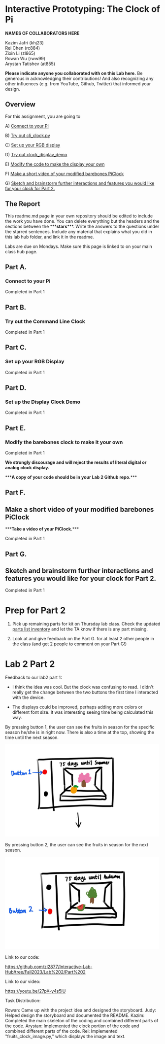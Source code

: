 # Interactive Prototyping: The Clock of Pi
**NAMES OF COLLABORATORS HERE**

Kazim Jafri (khj23)\
Rei Chen (rc884)\
Zixin Li (zl865)\
Rowan Wu (rww99)\
Arystan Tatishev (at855)

**Please indicate anyone you collaborated with on this Lab here.**
Be generous in acknowledging their contributions! And also recognizing any other influences (e.g. from YouTube, Github, Twitter) that informed your design. 

## Overview
For this assignment, you are going to 

A) [Connect to your Pi](#part-a)  

B) [Try out cli_clock.py](#part-b) 

C) [Set up your RGB display](#part-c)

D) [Try out clock_display_demo](#part-d) 

E) [Modify the code to make the display your own](#part-e)

F) [Make a short video of your modified barebones PiClock](#part-f)

G) [Sketch and brainstorm further interactions and features you would like for your clock for Part 2.](#part-g)

## The Report
This readme.md page in your own repository should be edited to include the work you have done. You can delete everything but the headers and the sections between the \*\*\***stars**\*\*\*. Write the answers to the questions under the starred sentences. Include any material that explains what you did in this lab hub folder, and link it in the readme.

Labs are due on Mondays. Make sure this page is linked to on your main class hub page.

## Part A. 
### Connect to your Pi

Completed in Part 1

## Part B. 
### Try out the Command Line Clock

Completed in Part 1

## Part C. 
### Set up your RGB Display

Completed in Part 1

## Part D. 
### Set up the Display Clock Demo

Completed in Part 1

## Part E.
### Modify the barebones clock to make it your own

Completed in Part 1
   
**We strongly discourage and will reject the results of literal digital or analog clock display.**

\*\*\***A copy of your code should be in your Lab 2 Github repo.**\*\*\*

## Part F. 
## Make a short video of your modified barebones PiClock

\*\*\***Take a video of your PiClock.**\*\*\*

Completed in Part 1

## Part G. 
## Sketch and brainstorm further interactions and features you would like for your clock for Part 2.

Completed in Part 1

# Prep for Part 2

1. Pick up remaining parts for kit on Thursday lab class. Check the updated [parts list inventory](partslist.md) and let the TA know if there is any part missing.
  
2. Look at and give feedback on the Part G. for at least 2 other people in the class (and get 2 people to comment on your Part G!)

# Lab 2 Part 2

Feedback to our lab2 part 1: 

- I think the idea was cool. But the clock was confusing to read. I didn't really get the change between the two buttons the first time I interacted with the device.

- The displays could be improved, perhaps adding more colors or different font size. It was interesting seeing time being calculated this way.
    

By pressing button 1, the user can see the fruits in season for the specific season he/she is in right now. There is also a time at the top, showing the time until the next season. 

<img width="500" src="IMGlab2/1.jpg/">

By pressing button 2, the user can see the fruits in season for the next season.

<img width="500" src="IMGlab2/2.jpg/">

Link to our code: 

https://github.com/zl2877/Interactive-Lab-Hub/tree/Fall2023/Lab%202/Part%202


Link to our video:

https://youtu.be/27pX-y4s5iU


Task Distribution:

Rowan: Came up with the project idea and designed the storyboard.
Judy: Helped design the storyboard and documented the README.
Kazim: Completed the main skeleton of the coding and combined different parts of the code.
Arystan: Implemented the clock portion of the code and combined different parts of the code.
Rei: Implemented "fruits_clock_image.py," which displays the image and text.